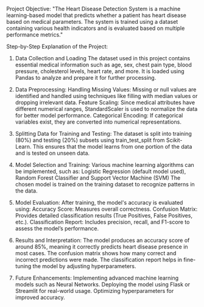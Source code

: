 Project Objective:
"The Heart Disease Detection System is a machine learning-based model that predicts whether a patient has heart disease based on medical parameters. The system is trained using a dataset containing various health indicators and is evaluated based on multiple performance metrics."

Step-by-Step Explanation of the Project:

1. Data Collection and Loading
                    The dataset used in this project contains essential medical information such as age, sex, chest pain type, blood pressure, cholesterol levels, heart rate, and more.
It is loaded using Pandas to analyze and prepare it for further processing.

2. Data Preprocessing:
                   Handling Missing Values: Missing or null values are identified and handled using techniques like filling with median values or dropping irrelevant data.
Feature Scaling: Since medical attributes have different numerical ranges, StandardScaler is used to normalize the data for better model performance.
Categorical Encoding: If categorical variables exist, they are converted into numerical representations.

3. Splitting Data for Training and Testing:
                  The dataset is split into training (80%) and testing (20%) subsets using train_test_split from Scikit-Learn.
This ensures that the model learns from one portion of the data and is tested on unseen data.

4. Model Selection and Training:
                  Various machine learning algorithms can be implemented, such as:
                                                                 Logistic Regression (default model used),
                                                                  Random Forest Classifier and
                                                                  Support Vector Machine (SVM)
                                                                  The chosen model is trained on the training dataset to recognize patterns in the data.

5. Model Evaluation:
                 After training, the model's accuracy is evaluated using:
Accuracy Score: Measures overall correctness.
Confusion Matrix: Provides detailed classification results (True Positives, False Positives, etc.).
Classification Report: Includes precision, recall, and F1-score to assess the model’s performance.

6. Results and Interpretation:
                The model produces an accuracy score of around 85%, meaning it correctly predicts heart disease presence in most cases.
The confusion matrix shows how many correct and incorrect predictions were made.
The classification report helps in fine-tuning the model by adjusting hyperparameters.

7. Future Enhancements:
                Implementing advanced machine learning models such as Neural Networks.
Deploying the model using Flask or Streamlit for real-world usage.
Optimizing hyperparameters for improved accuracy.
